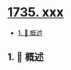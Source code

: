 # [1735. xxx](https://github.com/Tdahuyou/TNotes.leetcode/tree/main/notes/1735.%20xxx)

<!-- region:toc -->

- [1. 📝 概述](#1--概述)

<!-- endregion:toc -->

## 1. 📝 概述
